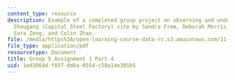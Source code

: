 ```yaml
---
content_type: resource
description: Example of a completed group project on observing and understanding the
  Shougang (Capital Steel Factory) site by Sandra Frem, Deborah Morris, Pamela Ritchot,
  Sara Zeng, and Colin Zhao.
file: /media/https%3A/open-learning-course-data-rc.s3.amazonaws.com/11-307-beijing-urban-design-studio-summer-2008/1ed3864df037dd6a0554c58a14e305b5_group5_assn1_4.pdf
file_type: application/pdf
resourcetype: Document
title: Group 5 Assignment 1 Part 4
uid: 1ed3864d-f037-dd6a-0554-c58a14e305b5
---
```

